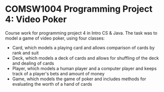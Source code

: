 # COMSW1004 Programming Project 4: Video Poker
Course work for programming project 4 in Intro CS & Java. The task was to model a game of video poker, using four classes: 
- Card, which models a playing card and allows comparison of cards by rank and suit
- Deck, which models a deck of cards and allows for shuffling of the deck and dealing of cards
- Player, which models a human player and a computer player and keeps track of a player's bets and amount of money
- Game, which models the game of poker and includes methods for evaluating the worth of a hand of cards
